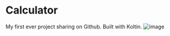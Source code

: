 # Calculator
My first ever project sharing on Github. Built with Koltin.
![image](https://user-images.githubusercontent.com/97719920/161250889-6ca12fb4-8bb0-4499-aaa3-644f9af33f3a.png)
